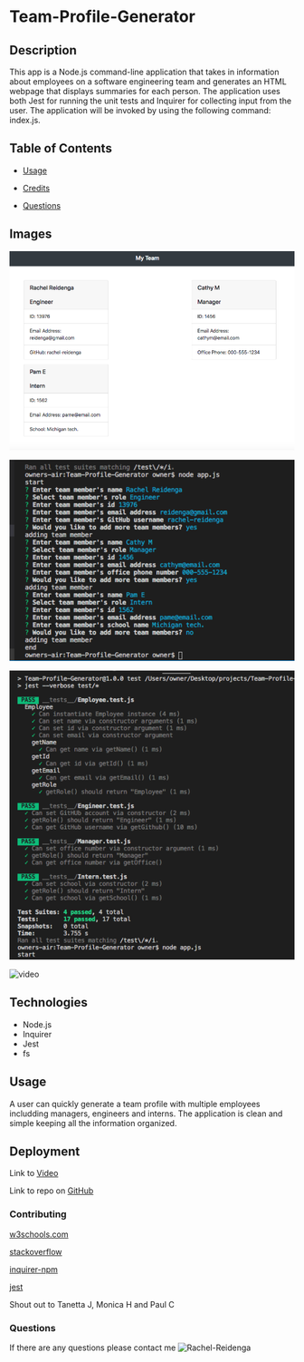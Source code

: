 # Team-Profile-Generator

## Description
This app is a Node.js command-line application that takes in information about employees on a software engineering team and generates an HTML webpage that displays summaries for each person. The application uses both Jest for running the unit tests and Inquirer for collecting input from the user. The application will be invoked by using the following command: index.js.


## Table of Contents
* [Usage](#usage)

* [Credits](#contributing)

* [Questions](#questions)

## Images

![output](screenshots/MyTeamApp.png)

![prompts](screenshots/prompts.png)

![tests](screenshots/TestsPass.png)

![video](https://drive.google.com/file/d/1Xf5RajZZzPuISYXqaW05Wcs3iENvWlFH/view/)

## Technologies

* Node.js
* Inquirer
* Jest
* fs

## Usage
A user can quickly generate a team profile with multiple employees includding managers, engineers and interns. The application is clean and simple keeping all the information organized.

## Deployment

Link to [Video]()

Link to repo on [GitHub](https://github.com/Rachel-Reidenga/Team-Profile-Generator/)


### Contributing

[w3schools.com](https://www.w3schools.com/)

[stackoverflow](https://stackoverflow.com/)

[inquirer-npm](https://www.npmjs.com/package/inquirer.com/)

[jest](https://www.npmjs.com/package/jest/)

Shout out to Tanetta J, Monica H and Paul C


### Questions
If there are any questions please contact me ![Rachel-Reidenga](https://github.com/Rachel-Reidenga) 